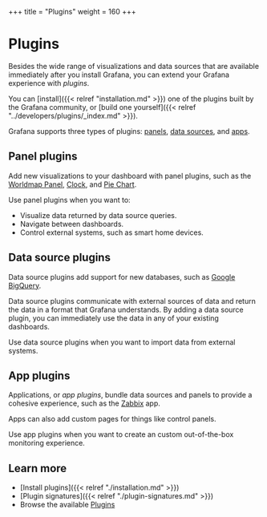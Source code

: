 +++
title = "Plugins"
weight = 160
+++

# Plugins

Besides the wide range of visualizations and data sources that are available immediately after you install Grafana, you can extend your Grafana experience with _plugins_.

You can [install]({{< relref "installation.md" >}}) one of the plugins built by the Grafana community, or [build one yourself]({{< relref "../developers/plugins/_index.md" >}}).

Grafana supports three types of plugins: [panels](https://grafana.com/grafana/plugins?type=panel), [data sources](https://grafana.com/grafana/plugins?type=datasource), and [apps](https://grafana.com/grafana/plugins?type=app).

## Panel plugins

Add new visualizations to your dashboard with panel plugins, such as the [Worldmap Panel](https://grafana.com/grafana/plugins/grafana-worldmap-panel), [Clock](https://grafana.com/grafana/plugins/grafana-clock-panel), and [Pie Chart](https://grafana.com/grafana/plugins/grafana-piechart-panel).

Use panel plugins when you want to:

- Visualize data returned by data source queries.
- Navigate between dashboards.
- Control external systems, such as smart home devices.

## Data source plugins

Data source plugins add support for new databases, such as [Google BigQuery](https://grafana.com/grafana/plugins/doitintl-bigquery-datasource).

Data source plugins communicate with external sources of data and return the data in a format that Grafana understands. By adding a data source plugin, you can immediately use the data in any of your existing dashboards.

Use data source plugins when you want to import data from external systems.

## App plugins

Applications, or _app plugins_, bundle data sources and panels to provide a cohesive experience, such as the [Zabbix](https://grafana.com/grafana/plugins/alexanderzobnin-zabbix-app) app.

Apps can also add custom pages for things like control panels.

Use app plugins when you want to create an custom out-of-the-box monitoring experience.

## Learn more

- [Install plugins]({{< relref "./installation.md" >}})
- [Plugin signatures]({{< relref "./plugin-signatures.md" >}})
- Browse the available [Plugins](https://grafana.com/grafana/plugins)


